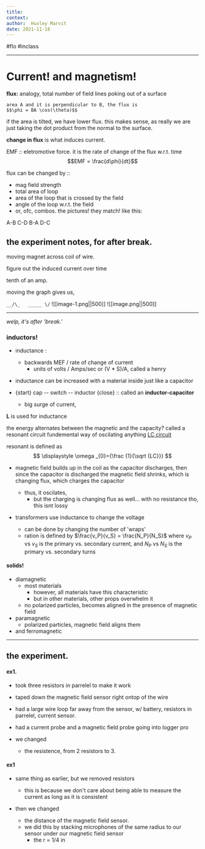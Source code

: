 ```yaml
---
title:   
context: 
author:  Huxley Marvit
date: 2021-11-18
---
```


#flo  #inclass 

***

# Current! and magnetism!

**flux:** analogy, total number of field lines poking out of a surface

```ad-important
area A and it is perpendicular to B, the flux is 
$$\phi = BA \cos(\theta)$$
```
if the area is tilted, we have lower flux. this makes sense, as really we are just taking the dot product from the normal to the surface.

**change in flux** is what induces current.


EMF :: eletromotive force. it is the rate of change of the flux w.r.t. time
$$EMF = \frac{d\phi}{dt}$$

flux can be changed by ::
- mag field strength 
- total area of loop
- area of the loop that is crossed by the field
- angle of the loop w.r.t. the field
- or, ofc, combos.
the pictures! they match! like this: 

A-B
C-D
B-A
D-C

## the experiment notes, for after break.


moving magnet across coil of wire.

figure out the induced current over time

tenth of an amp.

moving the graph gives us,

`
__/\_	_____
		  \/
`
![[image-1.png||500]]
![[image.png||500]]


***

*welp, it's after 'break.'*
### inductors!

- inductance : 
	- backwards MEF / rate of change of current
		-  units of volts / Amps/sec or (V * S)/A, called a henry


- inductance can be increased with a material inside just like a capacitor

- {start} cap -- switch -- inductor {close} :: called an **inductor-capacitor**
	- big surge of current, 

**L** is used for inductance

the energy alternates between the magnetic and the capacity? called a resonant circuit
fundemental way of oscilating anything
[LC circuit](https://en.wikipedia.org/wiki/LC_circuit)

resonant is defined as
$$ \displaystyle \omega _{0}={\frac {1}{\sqrt {LC}}} $$


- magnetic field builds up in the coil as the capacitor discharges, then since the capacitor is discharged the magnetic field shrinks, which is changing flux, which charges the capacitor
	- thus, it oscilates, 
		- but the charging is changing flux as well... with no resistance tho, this isnt lossy
		
- transformers use inductance to change the voltage
	- can be done by changing the number of 'wraps'
	- ration is defined by $\frac{v_P}{v_S} = \frac{N_P}{N_S}$ where $v_P$ vs $v_S$ is the primary vs. secondary current, and $N_P$ vs $N_S$ is the primary vs. secondary turns

#### solids!

- diamagnetic
	- most materials
		- however, all materials have this characteristic
		- but in other materials, other props overwhelm it
	- no polarized particles, becomes aligned in the presence of magnetic field
- paramagnetic
	- polarized particles, magnetic field aligns them
- and ferromagnetic


***

## the experiment.

#### ex1.
- took three resistors in parrelel to make it work
- taped down the magnetic field sensor right ontop of the wire
- had a large wire loop far away from the sensor, w/ battery, resistors in parrelel, current sensor.
- had a current probe and a magnetic field probe going into logger pro

- we changed
	- the resistence, from 2 resistors to 3.

#### ex1
- same thing as earlier, but we removed resistors
	- this is because we don't care about being able to measure the current as long as it is consistent

- then we changed
	- the distance of the magnetic field sensor.
	- we did this by stacking microphones of the same radius to our sensor under our magnetic field sensor
		- the r = 1/4 in












